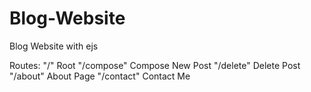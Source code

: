 # Blog-Website
Blog Website with ejs

Routes:
"/"           Root
"/compose"    Compose New Post
"/delete"     Delete Post
"/about"      About Page
"/contact"    Contact Me
